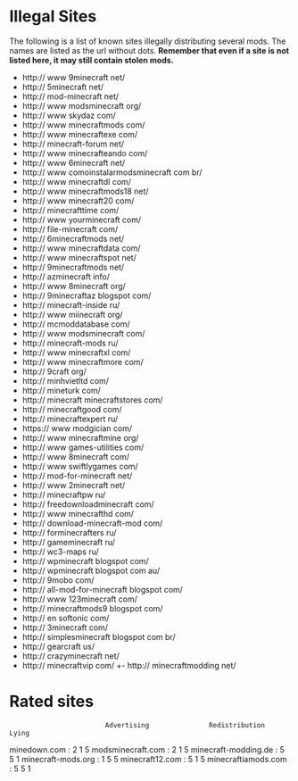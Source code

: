 Illegal Sites
=============

The following is a list of known sites illegally distributing several mods. The names are listed as the url without dots. **Remember that even if a site is not listed here, it may still contain stolen mods.**

- http:// www 9minecraft net/
- http:// 5minecraft net/
- http:// mod-minecraft net/
- http:// www modsminecraft org/
- http:// www skydaz com/
- http:// www minecraftmods com/
- http:// www minecraftexe com/
- http:// minecraft-forum net/
- http:// www minecrafteando com/
- http:// www 6minecraft net/
- http:// www comoinstalarmodsminecraft com br/
- http:// www minecraftdl com/
- http:// www minecraftmods18 net/
- http:// www minecraft20 com/
- http:// minecrafttime com/
- http:// www yourminecraft com/
- http:// file-minecraft com/
- http:// 6minecraftmods net/
- http:// www minecraftdata com/
- http:// www minecraftspot net/
- http:// 9minecraftmods net/
- http:// azminecraft info/
- http:// www 8minecraft org/
- http:// 9minecraftaz blogspot com/
- http:// minecraft-inside ru/
- http:// www miinecraft org/
- http:// mcmoddatabase com/
- http:// www modsminecraft com/
- http:// minecraft-mods ru/
- http:// www minecraftxl com/
- http:// www minecraftmore com/
- http:// 9craft org/
- http:// minhvietltd com/
- http:// mineturk com/
- http:// minecraft minecraftstores com/
- http:// minecraftgood com/
- http:// minecraftexpert ru/
- https:// www modgician com/
- http:// www minecraftmine org/
- http:// www games-utilities com/
- http:// www 8minecraft com/
- http:// www swiftlygames com/ 
- http:// mod-for-minecraft net/
- http:// www 2minecraft net/
- http:// minecraftpw ru/
- http:// freedownloadminecraft com/
- http:// www minecrafthd com/
- http:// download-minecraft-mod com/
- http:// forminecrafters ru/
- http:// gameminecraft ru/
- http:// wc3-maps ru/
- http:// wpminecraft blogspot com/
- http:// wpminecraft blogspot com au/
- http:// 9mobo com/
- http:// all-mod-for-minecraft blogspot com/
- http:// www 123minecraft com/
- http:// minecraftmods9 blogspot com/
- http:// en softonic com/
- http:// 3minecraft com/
- http:// simplesminecraft blogspot com br/
- http:// gearcraft us/
- http:// crazyminecraft net/
- http:// minecraftvip com/
+- http:// minecraftmodding net/

Rated sites
===========
                            Advertising               Redistribution              Lying
minedown.com :                  2                           1                       5
modsminecraft.com :             2                           1                       5
minecraft-modding.de :          5                           5                       1
minecraft-mods.org :            1                           5                       5
minecraft12.com :               5                           1                       5
minecraftiamods.com :           5                           5                       1
